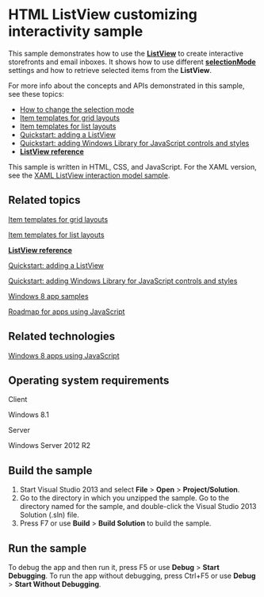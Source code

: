 HTML ListView customizing interactivity sample
==============================================

This sample demonstrates how to use the [**ListView**](http://msdn.microsoft.com/library/windows/apps/br211809) to create interactive storefronts and email inboxes. It shows how to use different [**selectionMode**](http://msdn.microsoft.com/library/windows/apps/br211851) settings and how to retrieve selected items from the **ListView**.

For more info about the concepts and APIs demonstrated in this sample, see these topics:

-   [How to change the selection mode](http://msdn.microsoft.com/library/windows/apps/hh465449)
-   [Item templates for grid layouts](http://msdn.microsoft.com/library/windows/apps/hh465463)
-   [Item templates for list layouts](http://msdn.microsoft.com/library/windows/apps/hh465478)
-   [Quickstart: adding a ListView](http://msdn.microsoft.com/library/windows/apps/hh465496)
-   [Quickstart: adding Windows Library for JavaScript controls and styles](http://msdn.microsoft.com/library/windows/apps/hh465493)
-   [**ListView reference**](http://msdn.microsoft.com/library/windows/apps/br211809)

This sample is written in HTML, CSS, and JavaScript. For the XAML version, see the [XAML ListView interaction model sample](http://go.microsoft.com/fwlink/p/?linkid=242395).

Related topics
--------------

[Item templates for grid layouts](http://msdn.microsoft.com/library/windows/apps/hh465463)

[Item templates for list layouts](http://msdn.microsoft.com/library/windows/apps/hh465478)

[**ListView reference**](http://msdn.microsoft.com/library/windows/apps/br211809)

[Quickstart: adding a ListView](http://msdn.microsoft.com/library/windows/apps/hh465496)

[Quickstart: adding Windows Library for JavaScript controls and styles](http://msdn.microsoft.com/library/windows/apps/hh465493)

[Windows 8 app samples](http://go.microsoft.com/fwlink/p/?LinkID=227694)

[Roadmap for apps using JavaScript](http://msdn.microsoft.com/library/windows/apps/hh465037)

Related technologies
--------------------

[Windows 8 apps using JavaScript](http://msdn.microsoft.com/library/windows/apps/br211385)

Operating system requirements
-----------------------------

Client

Windows 8.1

Server

Windows Server 2012 R2

Build the sample
----------------

1.  Start Visual Studio 2013 and select **File** \> **Open** \> **Project/Solution**.
2.  Go to the directory in which you unzipped the sample. Go to the directory named for the sample, and double-click the Visual Studio 2013 Solution (.sln) file.
3.  Press F7 or use **Build** \> **Build Solution** to build the sample.

Run the sample
--------------

To debug the app and then run it, press F5 or use **Debug** \> **Start Debugging**. To run the app without debugging, press Ctrl+F5 or use **Debug** \> **Start Without Debugging**.


